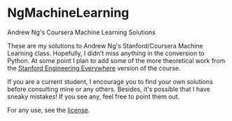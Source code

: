# NgMachineLearning
Andrew Ng's Coursera Machine Learning Solutions 

These are my solutions to Andrew Ng's Stanford/Coursera Machine Learning class. Hopefully, 
I didn't miss anything in the conversion to Python. At some point I plan to add some of 
the more theoretical work from the [Stanford Engineering Everywhere](https://see.stanford.edu/Course/CS229) 
version of the course. 

If you are a current student, I encourage you to find your own solutions before consulting mine or any
others. Besides, it's possible that I have sneaky mistakes! If you see any, feel free to point them out. 

For any use, see the [license](https://github.com/AdamShamlian/NgMachineLearning/blob/master/LICENSE.md).
